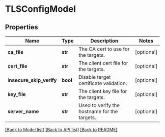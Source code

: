 # TLSConfigModel

## Properties
Name | Type | Description | Notes
------------ | ------------- | ------------- | -------------
**ca_file** | **str** | The CA cert to use for the targets. | [optional] 
**cert_file** | **str** | The client cert file for the targets. | [optional] 
**insecure_skip_verify** | **bool** | Disable target certificate validation. | [optional] 
**key_file** | **str** | The client key file for the targets. | [optional] 
**server_name** | **str** | Used to verify the hostname for the targets. | [optional] 

[[Back to Model list]](../README.md#documentation-for-models) [[Back to API list]](../README.md#documentation-for-api-endpoints) [[Back to README]](../README.md)


